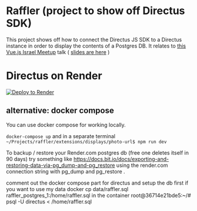 # Raffler (project to show off Directus SDK)
This project shows off how to connect the Directus JS SDK to a Directus instance in order to display the contents of a Postgres DB.
It relates to [this Vue.js Israel Meetup](https://www.meetup.com/vue-js/events/292584374/) talk ( [slides are here](https://docs.google.com/presentation/d/1bKf_O1RzwxsSemDOckpvSxaURMWIbjZbC_w2QpN2aqw/edit?usp=sharing) )

# Directus on Render

[![Deploy to Render](https://render.com/images/deploy-to-render-button.svg)](https://render.com/deploy?repo=https://github.com/barakplasma/raffler)

## alternative: docker compose
You can use docker compose for working locally.

`docker-compose up`
and in a separate terminal
`~/Projects/raffler/extensions/displays/photo-url$ npm run dev`

To backup / restore your Render.com postgres db (free one deletes itself in 90 days) try something like https://docs.bit.io/docs/exporting-and-restoring-data-via-pg_dump-and-pg_restore using the render.com connection string with pg_dump and pg_restore .

comment out the docker compose part for directus and setup the db first if you want to use my data
docker cp data/raffler.sql raffler_postgres_1:/home/raffler.sql
in the container
root@36714e21bde5:~/# psql -U directus < /home/raffler.sql
